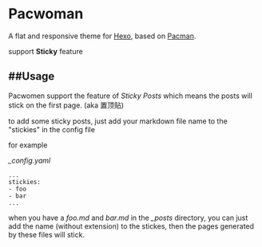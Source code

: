 Pacwoman
========

A flat and responsive theme for [Hexo](http://zespia.tw/hexo/), based on [Pacman](https://github.com/A-limon/pacman).

support **Sticky** feature


##Usage
---

Pacwomen support the feature of *Sticky Posts* which means the posts will stick on the first page.
(aka 置顶贴)

to add some sticky posts, just add your markdown file name to the "stickies" in the config file

for example

*_config.yaml*

    ...
	stickies:
	- foo
	- bar
	...

when you have a *foo.md* and *bar.md* in the *_posts* directory, you can just add the name (without extension) to the stickes, then the pages generated by these files will stick.





